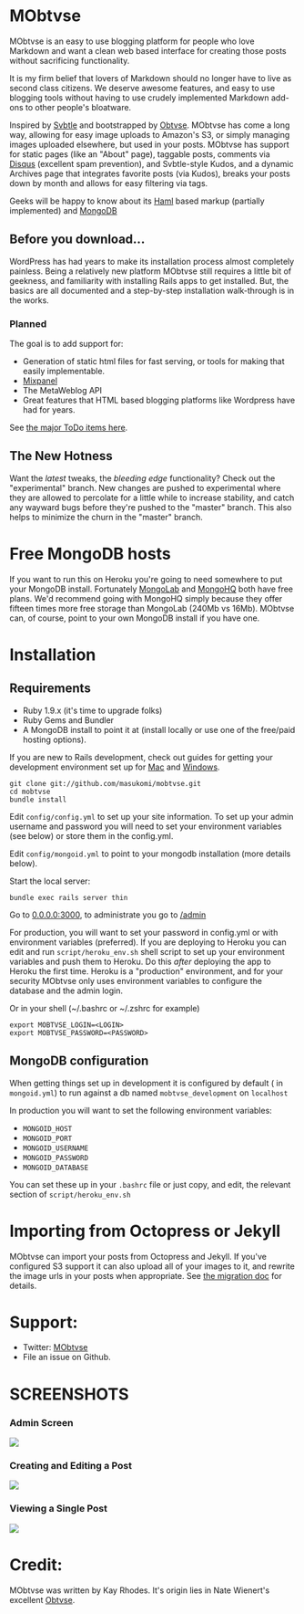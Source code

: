 MObtvse
================
MObtvse is an easy to use blogging platform for people 
who love Markdown and want a clean web based interface 
for creating those posts without sacrificing functionality.

It is my firm belief that lovers of Markdown should no longer 
have to live as second class citizens. We deserve awesome features, 
and easy to use blogging tools without having to use crudely 
implemented Markdown add-ons to other people's bloatware.

Inspired by [Svbtle](http://svbtle.com) and bootstrapped by 
[Obtvse](https://github.com/NateW/obtvse).  MObtvse has 
come a long way, allowing for easy image uploads to Amazon's S3, 
or simply managing images uploaded elsewhere, but used in 
your posts. MObtvse has support for static pages (like an "About" 
page), taggable posts, comments via [Disqus](http://disqus.com) 
(excellent spam prevention), and Svbtle-style Kudos, and a dynamic 
Archives page that integrates favorite posts (via Kudos), breaks your 
posts down by month and allows for easy filtering via tags. 

Geeks will be happy to know about its  [Haml](http://haml-lang.com/) 
based markup (partially implemented) and [MongoDB](www.mongodb.org) 

## Before you download...
WordPress has had years to make its installation process almost 
completely painless. Being a relatively new platform MObtvse 
still requires a little bit of geekness, and familiarity with 
installing Rails apps to get installed. But, the basics are all documented 
and a step-by-step installation walk-through is in the works. 

### Planned
The goal is to add support for:

* Generation of static html files for fast serving, or tools for making that easily implementable.
* [Mixpanel](http://mixpanel.com/)
* The MetaWeblog API
* Great features that HTML based blogging platforms like Wordpress have had for years.

See [the major ToDo items here](https://github.com/masukomi/mobtvse/blob/experimental/ToDo.mkdn).

## The New Hotness
Want the *latest* tweaks, the *bleeding edge* functionality? Check out the "experimental" branch. New changes are pushed to experimental where they are allowed to percolate for a little while to increase stability, and catch any wayward bugs before they're pushed to the "master" branch. This also helps to minimize the churn in the "master" branch. 

Free MongoDB hosts
==================
If you want to run this on Heroku you're going to need somewhere to put your MongoDB install. Fortunately [MongoLab](https://mongolab.com/home) and [MongoHQ](https://mongohq.com/home) both have free plans. We'd recommend going with MongoHQ simply because they offer fifteen times more free storage than MongoLab (240Mb vs 16Mb). MObtvse can, of course, point to your own MongoDB install if you have one. 


Installation
============

## Requirements
* Ruby 1.9.x (it's time to upgrade folks)
* Ruby Gems and Bundler 
* A MongoDB install to point it at (install locally or use one of the free/paid hosting options). 

If you are new to Rails development, check out guides for getting your development environment set up for [Mac](http://astonj.com/tech/setting-up-a-ruby-dev-enviroment-on-lion/) and [Windows](http://jelaniharris.com/2011/installing-ruby-on-rails-3-in-windows/).

    git clone git://github.com/masukomi/mobtvse.git
    cd mobtvse
    bundle install

Edit `config/config.yml` to set up your site information.  To set up your admin username and password you will need to set your environment variables (see below) or store them in the config.yml. 

Edit `config/mongoid.yml` to point to your mongodb installation (more details below).

Start the local server:

    bundle exec rails server thin

Go to [0.0.0.0:3000](http://0.0.0.0:3000/), to administrate you go to [/admin](http://0.0.0.0:3000/admin)

For production, you will want to set your password in config.yml or with environment variables (preferred).  If you are deploying to Heroku you can edit and run `script/heroku_env.sh` shell script to set up your environment variables and push them to Heroku. Do this *after* deploying the app to Heroku the first time. Heroku is a "production" environment, and for your security MObtvse only uses environment variables to configure the database and the admin login. 


Or in your shell (~/.bashrc or ~/.zshrc for example)

    export MOBTVSE_LOGIN=<LOGIN>
    export MOBTVSE_PASSWORD=<PASSWORD>

## MongoDB configuration
When getting things set up in development it is configured by default ( in `mongoid.yml`) to run against a db named `mobtvse_development` on `localhost`

In production you will want to set the following environment variables: 

* `MONGOID_HOST`
* `MONGOID_PORT`
* `MONGOID_USERNAME`
* `MONGOID_PASSWORD`
* `MONGOID_DATABASE`

You can set these up in your `.bashrc` file or just copy, and edit, the relevant section of `script/heroku_env.sh`

Importing from Octopress or Jekyll
==================================
MObtvse can import your posts from Octopress and Jekyll. If you've configured S3 
support it can also upload all of your images to it, and rewrite the image urls in 
your posts when appropriate. See [the migration doc](https://github.com/masukomi/mobtvse/blob/experimental/migrating.mkdn) for details. 

Support:
==========================
* Twitter: [MObtvse](http://twitter.com/#!/MObtvse)  
* File an issue on Github. 


SCREENSHOTS
===========
### Admin Screen
![](http://mobtvse.com/images/mobtvse_admin_screen_500.jpg)

### Creating and Editing a Post
![](http://mobtvse.com/images/mobtvse_editing_a_post_500.jpg)

### Viewing a Single Post

![](http://mobtvse.com/images/mobtvse_single_post_500.jpg)

Credit:
==========
MObtvse was written by Kay Rhodes. It's origin lies in Nate Wienert's excellent [Obtvse](https://github.com/NateW/obtvse). 
